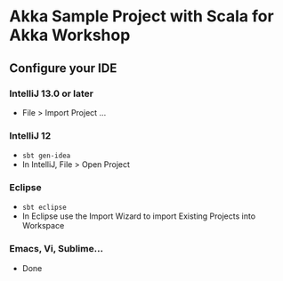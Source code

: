 # Akka Sample Project with Scala for Akka Workshop

## Configure your IDE

### IntelliJ 13.0 or later
- File > Import Project ...

### IntelliJ 12
- `sbt gen-idea`
- In IntelliJ, File > Open Project

### Eclipse
- `sbt eclipse`
- In Eclipse use the Import Wizard to import Existing Projects into Workspace

### Emacs, Vi, Sublime...
- Done
